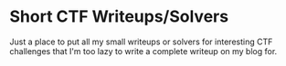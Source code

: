# Short CTF Writeups/Solvers

Just a place to put all my small writeups or solvers for interesting CTF challenges that I'm too lazy to write a complete writeup on my blog for.